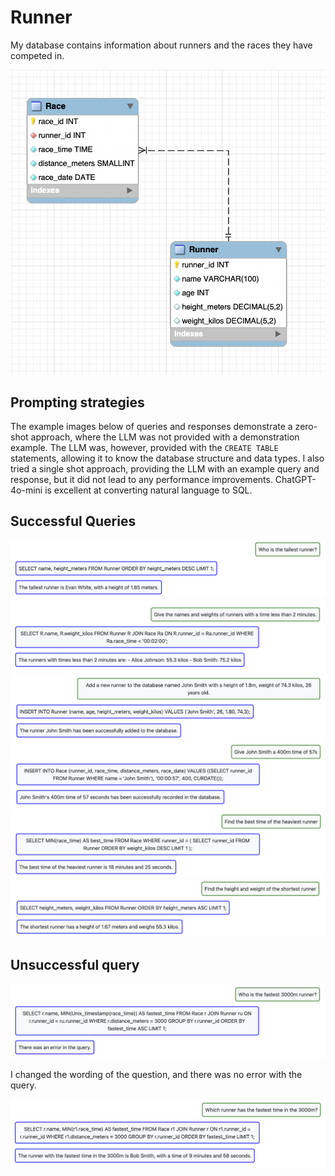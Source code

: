 # Runner

My database contains information about runners and the races they have competed in.

![er-diagram](er-diagram.png)

## Prompting strategies

The example images below of queries and responses demonstrate a zero-shot approach, where the LLM was not provided with a demonstration example. The LLM was, however, provided with the `CREATE TABLE` statements, allowing it to know the database structure and data types. 
I also tried a single shot approach, providing the LLM with an example query and response, but it did not lead to any performance improvements. ChatGPT-4o-mini is excellent at converting natural language to SQL.

## Successful Queries

![](tallestsRunner.png)
![](twoMinuteRunners.png)
![](addJohnSmith.png)
![](johnSmith400m.png)
![](heaviestTime.png)
![](shortestHeighWeight.png)

## Unsuccessful query
![](fastest3000m.png)

I changed the wording of the question, and there was no error with the query.

![](fastestTime300m.png)
